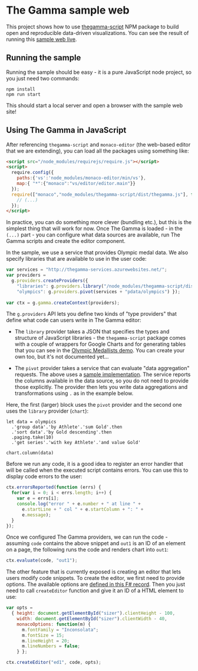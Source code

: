 # The Gamma sample web

This project shows how to use [thegamma-script](https://www.npmjs.com/package/thegamma-script) 
NPM package to build open and reproducible data-driven visualizations. You can see the result
of running this [sample web live](http://thegamma-sample-web.azurewebsites.net/).

## Running the sample

Running the sample should be easy - it is a pure JavaScript node project, so you just need two commands:

```
npm install
npm run start
```

This should start a local server and open a browser with the sample web site!


## Using The Gamma in JavaScript

After referencing `thegamma-script` and `monaco-editor` (the web-based editor that we are 
extending), you can load all the packages using something like:

```html
<script src="/node_modules/requirejs/require.js"></script>
<script>
  require.config({
    paths:{'vs':'node_modules/monaco-editor/min/vs'},
    map:{ "*":{"monaco":"vs/editor/editor.main"}}
  });
  require(["monaco","node_modules/thegamma-script/dist/thegamma.js"], function (_,g) {
    // (...)
  });
</script>  
```

In practice, you can do something more clever (bundling etc.), but this is the simplest thing
that will work for now. Once The Gamma is loaded - in the `(...)` part - you can configure what
data sources are available, run The Gamma scripts and create the editor component.

In the sample, we use a service that provides Olympic medal data. We also specify 
libraries that are available to use in the user code:

```javascript
var services = "http://thegamma-services.azurewebsites.net/";      
var providers = 
  g.providers.createProviders({ 
    "libraries": g.providers.library("/node_modules/thegamma-script/dist/libraries.json"),
    "olympics": g.providers.pivot(services + "pdata/olympics") });
          
var ctx = g.gamma.createContext(providers);
```

The `g.providers` API lets you define two kinds of "type providers" that define what code
can users write in The Gamma editor:

 - The `library` provider takes a JSON that specifies the types and structure of JavaScript 
   libraries - the `thegamma-script` package comes with a couple of wrappers for Google Charts
   and for generating tables that you can see in the [Olympic Medallists demo](http://rio2016.thegamma.net/).
   You can create your own too, but it's not documented yet...
   
 - The `pivot` provider takes a service that can evaluate "data aggregation" requests.
   The above uses a [sample implementation](https://github.com/the-gamma/thegamma-services/blob/master/src/pdata/server.fsx).
   The service reports the columns available in the data source, so you do not 
   need to provide those explicitly. The provider then lets you write data 
   aggregations and transformations using `.` as in the example below.
   
Here, the first (larger) block uses the `pivot` provider and the second one uses the `library` provider (`chart`):

```
let data = olympics
  .'group data'.'by Athlete'.'sum Gold'.then
  .'sort data'.'by Gold descending'.then
  .paging.take(10)
  .'get series'.'with key Athlete'.'and value Gold'
  
chart.column(data)
```

Before we run any code, it is a good idea to register an error handler that will be called when
the executed script contains errors. You can use this to display code errors to the user:

```javascript
ctx.errorsReported(function (errs) { 
  for(var i = 0; i < errs.length; i++) {
    var e = errs[i];
    console.log("error " + e.number + " at line " +
      e.startLine + " col " + e.startColumn + ": " +
      e.message);
  }
});
```

Once we configured The Gamma providers, we can run the code - assuming `code` contains the above 
snippet and `out1` is an ID of an element on a page, the following runs the code and renders
chart into `out1`:

```javascript
ctx.evaluate(code, "out1");
```

The other feature that is currently exposed is creating an editor that lets users modify code snippets.
To create the editor, we first need to provide options. The available options are [defined in this F#
record](https://github.com/the-gamma/thegamma-script/blob/master/src/main/main.fsx#L465). Then you just
need to call `createEditor` function and give it an ID of a HTML element to use:

```javascript
var opts =
  { height: document.getElementById("sizer").clientHeight - 100,
    width: document.getElementById("sizer").clientWidth - 40,
    monacoOptions: function(m) {
      m.fontFamily = "Inconsolata";
      m.fontSize = 15;
      m.lineHeight = 20;
      m.lineNumbers = false;
    } };

ctx.createEditor("ed1", code, opts);
```
